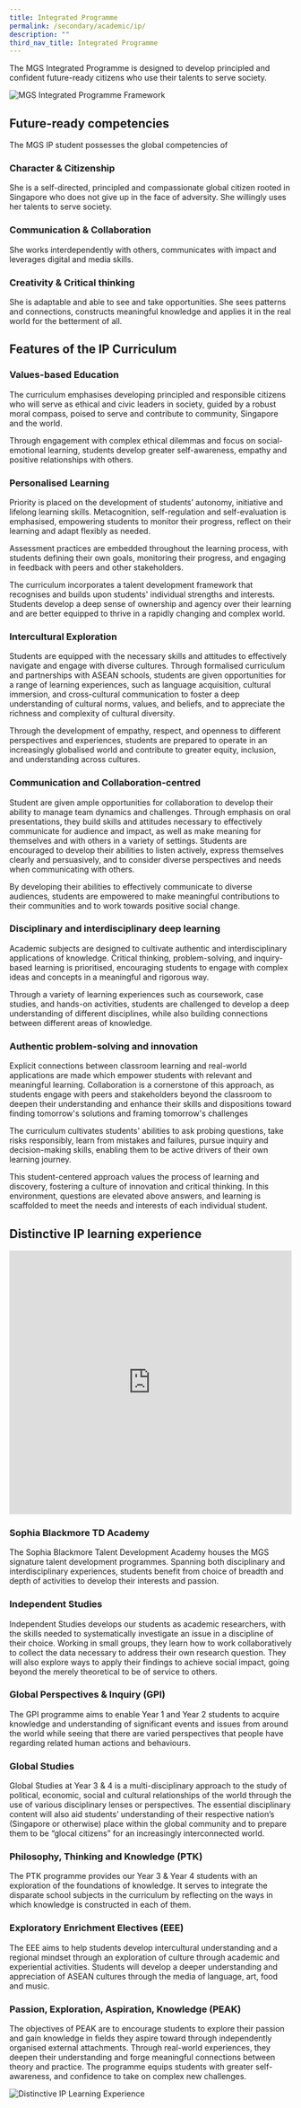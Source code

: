 ```yaml
---
title: Integrated Programme
permalink: /secondary/academic/ip/
description: ""
third_nav_title: Integrated Programme
---
```

The MGS Integrated Programme is designed to develop principled and confident future-ready citizens who use their talents to serve society.

![MGS Integrated Programme Framework](/images/Secondary/ip-framework.png)

## Future-ready competencies
The MGS IP student possesses the global competencies of 

### Character &amp; Citizenship
She is a self-directed, principled and compassionate global citizen rooted in Singapore who does not give up in the face of adversity. She willingly uses her talents to serve society.

### Communication &amp; Collaboration
She works interdependently with others, communicates with impact and leverages digital and media skills.  

### Creativity &amp; Critical thinking
She is adaptable and able to see and take opportunities. She sees patterns and connections, constructs meaningful knowledge and applies it in the real world for the betterment of all.



## Features of the IP Curriculum


### Values-based Education

The curriculum emphasises developing principled and responsible citizens who will serve as ethical and civic leaders in society, guided by a robust moral compass, poised to serve and contribute to community, Singapore and the world. 

Through engagement with complex ethical dilemmas and focus on social-emotional learning, students develop greater self-awareness, empathy and positive relationships with others. 


### Personalised Learning

Priority is placed on the development of students’ autonomy, initiative and lifelong learning skills. Metacognition, self-regulation and self-evaluation is emphasised, empowering students to monitor their progress, reflect on their learning and adapt flexibly as needed. 

Assessment practices are embedded throughout the learning process, with students defining their own goals, monitoring their progress, and engaging in feedback with peers and other stakeholders.

The curriculum incorporates a talent development framework that recognises and builds upon students' individual strengths and interests. Students develop a deep sense of ownership and agency over their learning and are better equipped to thrive in a rapidly changing and complex world.


### Intercultural Exploration

Students are equipped with the necessary skills and attitudes to effectively navigate and engage with diverse cultures. Through formalised curriculum and partnerships with ASEAN schools, students are given opportunities for a range of learning experiences, such as language acquisition, cultural immersion, and cross-cultural communication to foster a deep understanding of cultural norms, values, and beliefs, and to appreciate the richness and complexity of cultural diversity.

Through the development of empathy, respect, and openness to different perspectives and experiences, students are prepared to operate in an increasingly globalised world and contribute to greater equity, inclusion, and understanding across cultures.


### Communication and Collaboration-centred 

Student are given ample opportunities for collaboration to develop their ability to manage team dynamics and challenges. Through emphasis on oral presentations, they build skills and attitudes necessary to effectively communicate for audience and impact, as well as make meaning for themselves and with others in a variety of settings. Students are encouraged to develop their abilities to listen actively, express themselves clearly and persuasively, and to consider diverse perspectives and needs when communicating with others.

By developing their abilities to effectively communicate to diverse audiences, students are empowered to make meaningful contributions to their communities and to work towards positive social change.


### Disciplinary and interdisciplinary deep learning

Academic subjects are designed to cultivate authentic and interdisciplinary applications of knowledge. Critical thinking, problem-solving, and inquiry-based learning is prioritised, encouraging students to engage with complex ideas and concepts in a meaningful and rigorous way. 

Through a variety of learning experiences such as coursework, case studies, and hands-on activities, students are challenged to develop a deep understanding of different disciplines, while also building connections between different areas of knowledge.


### Authentic problem-solving and innovation

Explicit connections between classroom learning and real-world applications are made which empower students with relevant and meaningful learning. Collaboration is a cornerstone of this approach, as students engage with peers and stakeholders beyond the classroom to deepen their understanding and enhance their skills and dispositions toward finding tomorrow's solutions and framing tomorrow's challenges

The curriculum cultivates students' abilities to ask probing questions, take risks responsibly, learn from mistakes and failures, pursue inquiry and decision-making skills, enabling them to be active drivers of their own learning journey. 

This student-centered approach values the process of learning and discovery, fostering a culture of innovation and critical thinking. In this environment, questions are elevated above answers, and learning is scaffolded to meet the needs and interests of each individual student.



## Distinctive IP learning experience

<div style="width:100%; height:470px">
<iframe allowfullscreen="true" height="100%" width="100%" frameborder="0" src="https://docs.google.com/presentation/d/e/2PACX-1vScZdQ4Oq3rbqBaNDg1bHH4qTIbuH1_gHG5NawZ1DPgkLfViOppNLEAKe0G1GukrXLntDbwN3m5WapE/embed?start=false&amp;loop=false&amp;delayms=3000"></iframe>
</div>


### Sophia Blackmore TD Academy

The Sophia Blackmore Talent Development Academy houses the MGS signature talent development programmes. Spanning both disciplinary and interdisciplinary experiences, students benefit from choice of breadth and depth of activities to develop their interests and passion. 


### Independent Studies 

Independent Studies develops our students as academic researchers, with the skills needed to systematically investigate an issue in a discipline of their choice. Working in small groups, they learn how to work collaboratively to collect the data necessary to address their own research question. They will also explore ways to apply their findings to achieve social impact, going beyond the merely theoretical to be of service to others.


### Global Perspectives &amp; Inquiry (GPI)

The GPI programme aims to enable Year 1 and Year 2 students to acquire knowledge and understanding of significant events and issues from around the world while seeing that there are varied perspectives that people have regarding related human actions and behaviours.


### Global Studies 

Global Studies at Year 3 &amp; 4 is a multi-disciplinary approach to the study of political, economic, social and cultural relationships of the world through the use of various disciplinary lenses or perspectives. The essential disciplinary content will also aid students’ understanding of their respective nation’s (Singapore or otherwise) place within the global community and to prepare them to be “glocal citizens” for an increasingly interconnected world.


### Philosophy, Thinking and Knowledge (PTK) 

The PTK programme provides our Year 3 &amp; Year 4 students with an exploration of the foundations of knowledge. It serves to integrate the disparate school subjects in the curriculum by reflecting on the ways in which knowledge is constructed in each of them. 


### Exploratory Enrichment Electives (EEE)

The EEE aims to help students develop intercultural understanding and a regional mindset through an exploration of culture through academic and experiential activities. Students will develop a deeper understanding and appreciation of ASEAN cultures through the media of language, art, food and music.


### Passion, Exploration, Aspiration, Knowledge (PEAK)

The objectives of PEAK are to encourage students to explore their passion and gain knowledge in fields they aspire toward through independently organised external attachments. Through real-world experiences, they deepen their understanding and forge meaningful connections between theory and practice. The programme equips students with greater self-awareness, and confidence to take on complex new challenges.


![Distinctive IP Learning Experience](/images/Secondary/ip-distinctivelearningexperience.png)